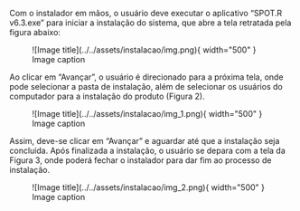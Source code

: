 Com o instalador em mãos, o usuário deve executar o aplicativo “SPOT.R v6.3.exe” para iniciar a
instalação do sistema, que abre a tela retratada pela figura abaixo:

<figure markdown="span">
  ![Image title](../../assets/instalacao/img.png){ width="500" }
  <figcaption>Image caption</figcaption>
</figure>

Ao clicar em “Avançar”, o usuário é direcionado para a próxima tela, onde pode selecionar a pasta
de instalação, além de selecionar os usuários do computador para a instalação do produto (Figura 2).


<figure markdown="span">
  ![Image title](../../assets/instalacao/img_1.png){ width="500" }
  <figcaption>Image caption</figcaption>
</figure>

Assim, deve-se clicar em “Avançar” e aguardar até que a instalação seja concluída. Após finalizada
a instalação, o usuário se depara com a tela da Figura 3, onde poderá fechar o instalador para dar fim ao
processo de instalação.

<figure markdown="span">
  ![Image title](../../assets/instalacao/img_2.png){ width="500" }
  <figcaption>Image caption</figcaption>
</figure>